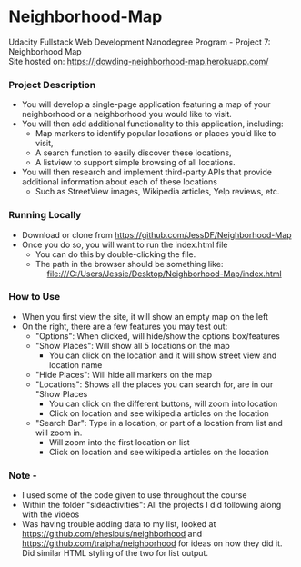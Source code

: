 # Neighborhood-Map
Udacity Fullstack Web Development Nanodegree Program - Project 7: Neighborhood Map
<br>Site hosted on: https://jdowding-neighborhood-map.herokuapp.com/ 
### Project Description
- You will develop a single-page application featuring a map of your neighborhood or a neighborhood you would like to visit. 
- You will then add additional functionality to this application, including: 
    - Map markers to identify popular locations or places you’d like to visit, 
    - A search function to easily discover these locations, 
    - A listview to support simple browsing of all locations. 
- You will then research and implement third-party APIs that provide additional information about each of these locations 
    - Such as StreetView images, Wikipedia articles, Yelp reviews, etc.

### Running Locally
- Download or clone from https://github.com/JessDF/Neighborhood-Map
- Once you do so, you will want to run the index.html file
    - You can do this by double-clicking the file. 
    - The path in the browser should be something like: <br> 
        <a style="padding: 20px;" href="file:///C:/Users/Jessie/Desktop/Neighborhood-Map/index.html">file:///C:/Users/Jessie/Desktop/Neighborhood-Map/index.html</a>

### How to Use
- When you first view the site, it will show an empty map on the left
- On the right, there are a few features you may test out:
    - "Options": When clicked, will hide/show the options box/features 
    - "Show Places": Will show all 5 locations on the map
        - You can click on the location and it will show street view and location name
    - "Hide Places": Will hide all markers on the map
    - "Locations": Shows all the places you can search for, are in our "Show Places
        - You can click on the different buttons, will zoom into location
        - Click on location and see wikipedia articles on the location
    - "Search Bar": Type in a location, or part of a location from list and will zoom in.
        - Will zoom into the first location on list
        - Click on location and see wikipedia articles on the location

### Note -
- I used some of the code given to use throughout the course
- Within the folder "sideactivities": All the projects I did following along with the videos
- Was having trouble adding data to my list, looked at https://github.com/eheslouis/neighborhood and https://github.com/tralpha/neighborhood for ideas on how they did it. Did similar HTML styling of the two for list output.
